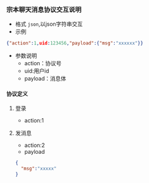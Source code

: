 ### 宗本聊天消息协议交互说明

* 格式 `json`,以json字符串交互
* 示例
```json
{"action":1,uid:123456,"payload":{"msg":"xxxxxx"}}
```
* 参数说明
  * action：协议号
  * uid:用户id
  * payload：消息体


#### 协议定义
1. 登录
    * action:1

2. 发消息
    * action:2
    * payload
    ``` json
    {
      "msg":"xxxxx"
   }
   ```